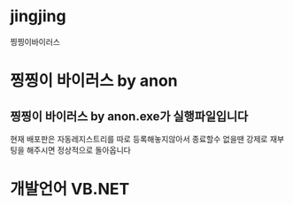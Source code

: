 # jingjing
찡찡이바이러스



# 찡찡이 바이러스 by anon


## 찡찡이 바이러스 by anon.exe가 실행파일입니다
현재 배포판은 자동레지스트리를 따로 등록해놓지않아서 종료할수 없을땐 강제로 재부팅을 해주시면 정상적으로 돌아옵니다

# 개발언어 VB.NET
